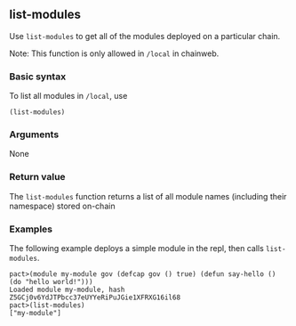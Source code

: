 ## list-modules

Use `list-modules` to get all of the modules deployed on a particular chain.

Note: This function is only allowed in `/local` in chainweb.

### Basic syntax

To list all modules in `/local`, use

```pact
(list-modules)
```

### Arguments

None

### Return value

The `list-modules` function returns a list of all module names (including their namespace) stored on-chain

### Examples

The following example deploys a simple module in the repl, then calls `list-modules`.

```
pact>(module my-module gov (defcap gov () true) (defun say-hello () (do "hello world!")))
Loaded module my-module, hash Z5GCj0v6YdJTPbcc37eUYYeRiPuJGie1XFRXG16il68
pact>(list-modules)
["my-module"]
```
